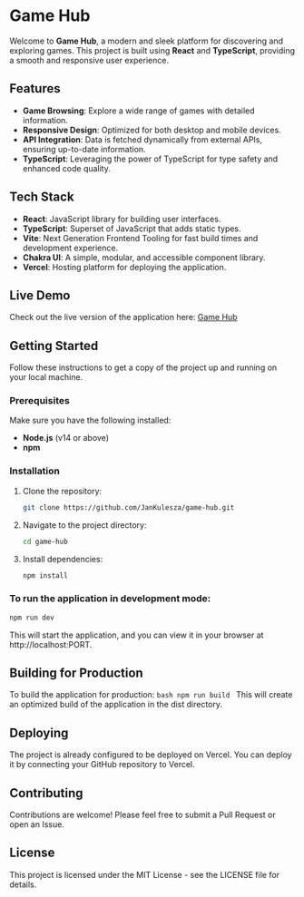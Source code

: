 # Game Hub

Welcome to **Game Hub**, a modern and sleek platform for discovering and exploring games. This project is built using **React** and **TypeScript**, providing a smooth and responsive user experience.

## Features

- **Game Browsing**: Explore a wide range of games with detailed information.
- **Responsive Design**: Optimized for both desktop and mobile devices.
- **API Integration**: Data is fetched dynamically from external APIs, ensuring up-to-date information.
- **TypeScript**: Leveraging the power of TypeScript for type safety and enhanced code quality.

## Tech Stack

- **React**: JavaScript library for building user interfaces.
- **TypeScript**: Superset of JavaScript that adds static types.
- **Vite**: Next Generation Frontend Tooling for fast build times and development experience.
- **Chakra UI**: A simple, modular, and accessible component library.
- **Vercel**: Hosting platform for deploying the application.

## Live Demo

Check out the live version of the application here: [Game Hub](https://game-hub-theta-taupe.vercel.app/)

## Getting Started

Follow these instructions to get a copy of the project up and running on your local machine.

### Prerequisites

Make sure you have the following installed:

- **Node.js** (v14 or above)
- **npm**

### Installation

1.  Clone the repository:
    
    ```bash
    git clone https://github.com/JanKulesza/game-hub.git
    ```
    
2.  Navigate to the project directory:
    
    ```bash
    cd game-hub
    ```
    
3.  Install dependencies:
    ```bash
    npm install
    ```
### To run the application in development mode:
```bash
npm run dev
```

This will start the application, and you can view it in your browser at http://localhost:PORT.
## Building for Production
To build the application for production:
    ```bash
    npm run build
    ```
This will create an optimized build of the application in the dist directory.
## Deploying

The project is already configured to be deployed on Vercel. You can deploy it by connecting your GitHub repository to Vercel.

## Contributing

Contributions are welcome! Please feel free to submit a Pull Request or open an Issue.

## License

This project is licensed under the MIT License - see the LICENSE file for details.
